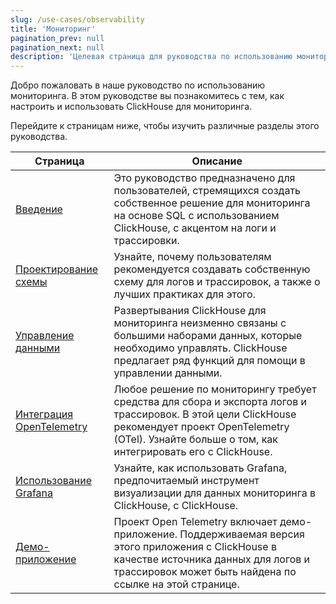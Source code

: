 ```yaml
---
slug: /use-cases/observability
title: 'Мониторинг'
pagination_prev: null
pagination_next: null
description: 'Целевая страница для руководства по использованию мониторинга'
---
```


Добро пожаловать в наше руководство по использованию мониторинга. В этом руководстве вы познакомитесь с тем, как настроить и использовать ClickHouse для мониторинга.

Перейдите к страницам ниже, чтобы изучить различные разделы этого руководства.

| Страница                                                    | Описание                                                                                                                                                                                                              |
|------------------------------------------------------------|--------------------------------------------------------------------------------------------------------------------------------------------------------------------------------------------------------------------------|
| [Введение](./introduction.md)                              | Это руководство предназначено для пользователей, стремящихся создать собственное решение для мониторинга на основе SQL с использованием ClickHouse, с акцентом на логи и трассировки.                                                                              |
| [Проектирование схемы](./schema-design.md)                | Узнайте, почему пользователям рекомендуется создавать собственную схему для логов и трассировок, а также о лучших практиках для этого.                                                                                     |
| [Управление данными](./managing-data.md)                  | Развертывания ClickHouse для мониторинга неизменно связаны с большими наборами данных, которые необходимо управлять. ClickHouse предлагает ряд функций для помощи в управлении данными.                                          |
| [Интеграция OpenTelemetry](./integrating-opentelemetry.md) | Любое решение по мониторингу требует средства для сбора и экспорта логов и трассировок. В этой цели ClickHouse рекомендует проект OpenTelemetry (OTel). Узнайте больше о том, как интегрировать его с ClickHouse. |
| [Использование Grafana](./grafana.md)                      | Узнайте, как использовать Grafana, предпочитаемый инструмент визуализации для данных мониторинга в ClickHouse, с ClickHouse. |
| [Демо-приложение](./demo-application.md)                  | Проект Open Telemetry включает демо-приложение. Поддерживаемая версия этого приложения с ClickHouse в качестве источника данных для логов и трассировок может быть найдена по ссылке на этой странице.|

